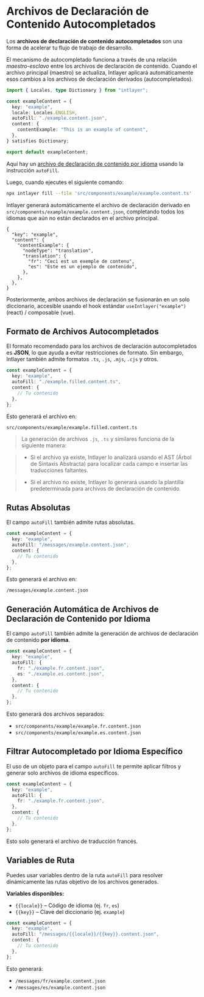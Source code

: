 # Archivos de Declaración de Contenido Autocompletados

Los **archivos de declaración de contenido autocompletados** son una forma de acelerar tu flujo de trabajo de desarrollo.

El mecanismo de autocompletado funciona a través de una relación _maestro-esclavo_ entre los archivos de declaración de contenido. Cuando el archivo principal (maestro) se actualiza, Intlayer aplicará automáticamente esos cambios a los archivos de declaración derivados (autocompletados).

```ts fileName="src/components/example/example.content.ts"
import { Locales, type Dictionary } from "intlayer";

const exampleContent = {
  key: "example",
  locale: Locales.ENGLISH,
  autoFill: "./example.content.json",
  content: {
    contentExample: "This is an example of content",
  },
} satisfies Dictionary;

export default exampleContent;
```

Aquí hay un [archivo de declaración de contenido por idioma](https://github.com/aymericzip/intlayer/blob/main/docs/es/per_locale_file.md) usando la instrucción `autoFill`.

Luego, cuando ejecutes el siguiente comando:

```bash
npx intlayer fill --file 'src/components/example/example.content.ts'
```

Intlayer generará automáticamente el archivo de declaración derivado en `src/components/example/example.content.json`, completando todos los idiomas que aún no están declarados en el archivo principal.

```json5 fileName="src/components/example/example.content.json"
{
  "key": "example",
  "content": {
    "contentExample": {
      "nodeType": "translation",
      "translation": {
        "fr": "Ceci est un exemple de contenu",
        "es": "Este es un ejemplo de contenido",
      },
    },
  },
}
```

Posteriormente, ambos archivos de declaración se fusionarán en un solo diccionario, accesible usando el hook estándar `useIntlayer("example")` (react) / composable (vue).

## Formato de Archivos Autocompletados

El formato recomendado para los archivos de declaración autocompletados es **JSON**, lo que ayuda a evitar restricciones de formato. Sin embargo, Intlayer también admite formatos `.ts`, `.js`, `.mjs`, `.cjs` y otros.

```ts fileName="src/components/example/example.content.ts"
const exampleContent = {
  key: "example",
  autoFill: "./example.filled.content.ts",
  content: {
    // Tu contenido
  },
};
```

Esto generará el archivo en:

```
src/components/example/example.filled.content.ts
```

> La generación de archivos `.js`, `.ts` y similares funciona de la siguiente manera:

> - Si el archivo ya existe, Intlayer lo analizará usando el AST (Árbol de Sintaxis Abstracta) para localizar cada campo e insertar las traducciones faltantes.

> - Si el archivo no existe, Intlayer lo generará usando la plantilla predeterminada para archivos de declaración de contenido.

## Rutas Absolutas

El campo `autoFill` también admite rutas absolutas.

```ts fileName="src/components/example/example.content.ts"
const exampleContent = {
  key: "example",
  autoFill: "/messages/example.content.json",
  content: {
    // Tu contenido
  },
};
```

Esto generará el archivo en:

```
/messages/example.content.json
```

## Generación Automática de Archivos de Declaración de Contenido por Idioma

El campo `autoFill` también admite la generación de archivos de declaración de contenido **por idioma**.

```ts fileName="src/components/example/example.content.ts"
const exampleContent = {
  key: "example",
  autoFill: {
    fr: "./example.fr.content.json",
    es: "./example.es.content.json",
  },
  content: {
    // Tu contenido
  },
};
```

Esto generará dos archivos separados:

- `src/components/example/example.fr.content.json`
- `src/components/example/example.es.content.json`

## Filtrar Autocompletado por Idioma Específico

El uso de un objeto para el campo `autoFill` te permite aplicar filtros y generar solo archivos de idioma específicos.

```ts fileName="src/components/example/example.content.ts"
const exampleContent = {
  key: "example",
  autoFill: {
    fr: "./example.fr.content.json",
  },
  content: {
    // Tu contenido
  },
};
```

Esto solo generará el archivo de traducción francés.

## Variables de Ruta

Puedes usar variables dentro de la ruta `autoFill` para resolver dinámicamente las rutas objetivo de los archivos generados.

**Variables disponibles:**

- `{{locale}}` – Código de idioma (ej. `fr`, `es`)
- `{{key}}` – Clave del diccionario (ej. `example`)

```ts fileName="src/components/example/example.content.ts"
const exampleContent = {
  key: "example",
  autoFill: "/messages/{{locale}}/{{key}}.content.json",
  content: {
    // Tu contenido
  },
};
```

Esto generará:

- `/messages/fr/example.content.json`
- `/messages/es/example.content.json`

